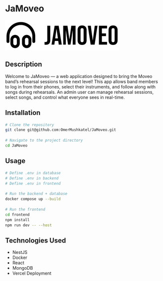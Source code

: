 # JaMoveo

![Logo](https://github.com/OmerMushkatel/JaMoveo/blob/main/general/logo.png?raw=true)

## Description

Welcome to JaMoveo — a web application designed to bring the Moveo band’s rehearsal sessions to the next level!
This app allows band members to log in from their phones, select their instruments, and follow along with songs during rehearsals. An admin user can manage rehearsal sessions, select songs, and control what everyone sees in real-time.

## Installation

```bash
# Clone the repository
git clone git@github.com:OmerMushkatel/JaMoveo.git

# Navigate to the project directory
cd JaMoveo
```

## Usage

```bash
# Define .env in database
# Define .env in backend
# Define .env in frontend

# Run the backend + database
docker compose up --build

# Run the frontend
cd frontend
npm install
npm run dev -- --host
```

## Technologies Used

- NestJS
- Docker
- React
- MongoDB
- Vercel Deployment
